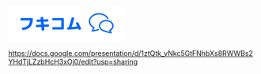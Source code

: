 ![フキコム](./public/logo.png)

https://docs.google.com/presentation/d/1ztQtk_vNkc5GtFNhbXs8RWWBs2YHdTjLZzbHcH3xOj0/edit?usp=sharing


